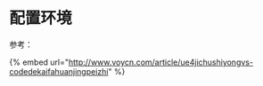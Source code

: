 # 配置环境

> 

参考：

{% embed url="http://www.voycn.com/article/ue4jichushiyongvs-codedekaifahuanjingpeizhi" %}
